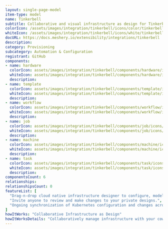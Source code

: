 ```yaml
---
layout: single-page-model
item-type: model
name: Tinkerbell
subtitle: Collaborative and visual infrastructure as design for Tinkerbell
colorIcon: /assets/images/integration/tinkerbell/icons/color/tinkerbell-color.svg
whiteIcon: /assets/images/integration/tinkerbell/icons/white/tinkerbell-white.svg
docURL: https://docs.meshery.io/extensibility/integrations/tinkerbell
description: 
category: Provisioning
subcategory: Automation & Configuration
registrant: GitHub
components: 
- name: hardware
  colorIcon: assets/images/integration/tinkerbell/components/hardware/icons/color/hardware-color.svg
  whiteIcon: assets/images/integration/tinkerbell/components/hardware/icons/white/hardware-white.svg
  description: 
- name: template
  colorIcon: assets/images/integration/tinkerbell/components/template/icons/color/template-color.svg
  whiteIcon: assets/images/integration/tinkerbell/components/template/icons/white/template-white.svg
  description: 
- name: workflow
  colorIcon: assets/images/integration/tinkerbell/components/workflow/icons/color/workflow-color.svg
  whiteIcon: assets/images/integration/tinkerbell/components/workflow/icons/white/workflow-white.svg
  description: 
- name: job
  colorIcon: assets/images/integration/tinkerbell/components/job/icons/color/job-color.svg
  whiteIcon: assets/images/integration/tinkerbell/components/job/icons/white/job-white.svg
  description: 
- name: machine
  colorIcon: assets/images/integration/tinkerbell/components/machine/icons/color/machine-color.svg
  whiteIcon: assets/images/integration/tinkerbell/components/machine/icons/white/machine-white.svg
  description: 
- name: task
  colorIcon: assets/images/integration/tinkerbell/components/task/icons/color/task-color.svg
  whiteIcon: assets/images/integration/tinkerbell/components/task/icons/white/task-white.svg
  description: 
componentsCount: 6
relationships: 
relationshipsCount: 0
featureList: [
  "Drag-n-drop cloud native infrastructure designer to configure, model, and deploy your workloads.",
  "Invite anyone to review and make changes to your private designs.",
  "Ongoing synchronization of Kubernetes configuration and changes across any number of clusters."
]
howItWorks: "Collaborative Infrastructure as Design"
howItWorksDetails: "Collaboratively manage infrastructure with your coworkers synchronously sharing the same designs."
---
```


